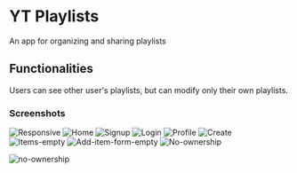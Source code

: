 # YT Playlists

An app for organizing and sharing playlists

## Functionalities

Users can see other user's playlists, but can modify only their own playlists.

### Screenshots


![Responsive](https://github.com/malykdim/yt-playlists/assets/38568843/fbf22cdb-9e82-4e88-a3ce-2d2473ae3d51)
![Home](https://github.com/malykdim/yt-playlists/assets/38568843/3eb410fe-2daf-4bc0-a5af-508ba060c8b5)
![Signup](https://github.com/malykdim/yt-playlists/assets/38568843/5990250f-4f68-40ff-b635-30321bbd4ec7)
![Login](https://github.com/malykdim/yt-playlists/assets/38568843/77ac839f-af45-47b9-957d-d92031e99622)
![Profile](https://github.com/malykdim/yt-playlists/assets/38568843/2f6456cb-3ead-4eab-98df-ee6feb145710)
![Create](https://github.com/malykdim/yt-playlists/assets/38568843/a967fd9c-5550-40e2-a4bf-affc1cdd9118)
![Items-empty](https://github.com/malykdim/yt-playlists/assets/38568843/7c6f39e2-65df-4b31-be49-d9904578fb32)
![Add-item-form-empty](https://github.com/malykdim/yt-playlists/assets/38568843/6b9de8d6-e961-461e-b4b6-bcc32176d18c)
![No-ownership](https://github.com/malykdim/yt-playlists/assets/38568843/e330d899-0320-4c14-8803-2d0abfbfe462)

![no-ownership](https://github.com/user-attachments/assets/7e9946b5-0220-4002-adf0-4c952c40fad2)

